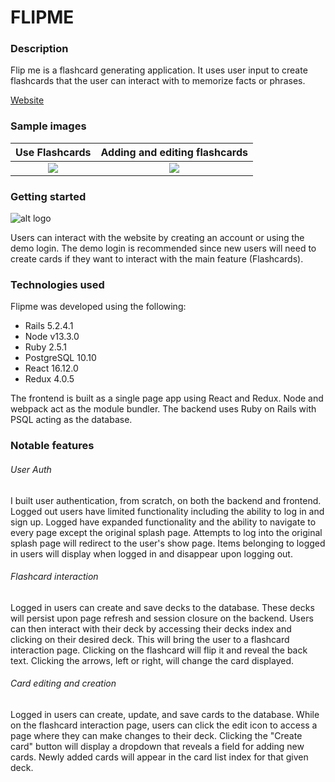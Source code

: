 # FLIPME

### Description
Flip me is a flashcard generating application. It uses user input to create flashcards that the user can interact with to memorize facts or phrases. 

[Website](https://flip-me.herokuapp.com/#/)

### Sample images
Use Flashcards            |  Adding and editing flashcards
:-------------------------:|:-------------------------:
![](https://media.giphy.com/media/daa4a2TRypSBL6ELxb/giphy.gif)  |  ![](https://media.giphy.com/media/M971bF7G8NwOKjzWHs/giphy.gif)

### Getting started
![alt logo](https://media.giphy.com/media/eLp4Bd4GbEkjfIYyyK/giphy.gif)

Users can interact with the website by creating an account or using the demo login. The demo login is recommended since new users will need to create cards if they want to interact with the main feature (Flashcards).

### Technologies used

Flipme was developed using the following:

* Rails 5.2.4.1
* Node v13.3.0
* Ruby 2.5.1
* PostgreSQL 10.10
* React 16.12.0
* Redux 4.0.5

The frontend is built as a single page app using React and Redux. Node and webpack act as the module bundler. The backend uses Ruby on Rails with PSQL acting as the database. 

### Notable features

###### User Auth

I built user authentication, from scratch, on both the backend and frontend. Logged out users have limited functionality including the ability to log in and sign up. Logged have expanded functionality and the ability to navigate to every page except the original splash page. Attempts to log into the original splash page will redirect to the user's show page. Items belonging to logged in users will display when logged in and disappear upon logging out.

###### Flashcard interaction

Logged in users can create and save decks to the database. These decks will persist upon page refresh and session closure on the backend. Users can then interact with their deck by accessing their decks index and clicking on their desired deck. This will bring the user to a flashcard interaction page. Clicking on the flashcard will flip it and reveal the back text. Clicking the arrows, left or right, will change the card displayed.

###### Card editing and creation

Logged in users can create, update, and save cards to the database. While on the flashcard interaction page, users can click the edit icon to access a page where they can make changes to their deck. Clicking the "Create card" button will display a dropdown that reveals a field for adding new cards. Newly added cards will appear in the card list index for that given deck.
